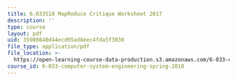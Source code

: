 ```yaml
---
title: 6.033S18 MapReduce Critique Worksheet 2017
description: ''
type: course
layout: pdf
uid: 35980840d44ecd95ad8eec4fda5f3030
file_type: application/pdf
file_location: >-
  https://open-learning-course-data-production.s3.amazonaws.com/6-033-computer-system-engineering-spring-2018/35980840d44ecd95ad8eec4fda5f3030_MIT6_033S18_Crit2Worksheet.pdf
course_id: 6-033-computer-system-engineering-spring-2018
---
```


